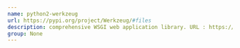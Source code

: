 ```yaml
---
name: python2-werkzeug
url: https://pypi.org/project/Werkzeug/#files
description: comprehensive WSGI web application library. URL : https://pypi.org/project/Werkzeug/#files Groups : None
group: None
---
```

